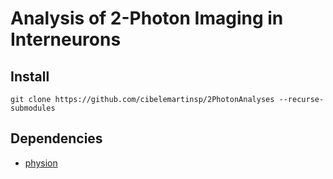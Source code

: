 # Analysis of 2-Photon Imaging in Interneurons

## Install 

```
git clone https://github.com/cibelemartinsp/2PhotonAnalyses --recurse-submodules
```

## Dependencies

- [physion](https://github.com/yzerlaut/physion)
